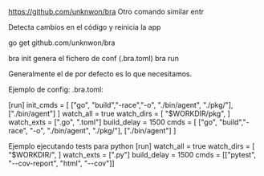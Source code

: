 https://github.com/unknwon/bra
Otro comando similar entr

Detecta cambios en el código y reinicia la app

go get github.com/unknwon/bra

bra init
  genera el fichero de conf (.bra.toml)
bra run

Generalmente el de por defecto es lo que necesitamos.

Ejemplo de config:
.bra.toml:

[run]
init_cmds = [
  ["go", "build","-race","-o", "./bin/agent", "./pkg/"],
  ["./bin/agent"]
]
watch_all = true
watch_dirs = [
  "$WORKDIR/pkg",
]
watch_exts = [".go", ".toml"]
build_delay = 1500
cmds = [
  ["go", "build","-race", "-o", "./bin/agent", "./pkg/"],
  ["./bin/agent"]
]



Ejemplo ejecutando tests para python
[run]
watch_all = true
watch_dirs = [ "$WORKDIR/", ]
watch_exts = [".py"]
build_delay = 1500
cmds = [["pytest", "--cov-report", "html", "--cov"]]
